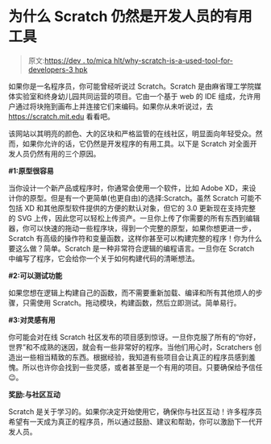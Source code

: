 # 为什么 Scratch 仍然是开发人员的有用工具

> 原文:[https://dev . to/mica hlt/why-scratch-is-a-used-tool-for-developers-3 hpk](https://dev.to/micahlt/why-scratch-is-still-a-useful-tool-for-developers-3hpk)

如果你是一名程序员，你可能曾经听说过 Scratch。Scratch 是由麻省理工学院媒体实验室和终身幼儿园共同运营的项目。它由一个基于 web 的 IDE 组成，允许用户通过将块拖到画布上并连接它们来编码。如果你从未听说过，去 https://scratch.mit.edu 看看吧。

该网站以其明亮的颜色、大的区块和严格监管的在线社区，明显面向年轻受众。然而，如果你允许的话，它仍然是开发程序的有用工具。以下是 Scratch 对全面开发人员仍然有用的三个原因。

**#1:原型很容易**

当你设计一个新产品或程序时，你通常会使用一个软件，比如 Adobe XD，来设计你的原型。但是有一个更简单(也更自由)的选择:Scratch。虽然 Scratch 可能不包括 XD 和其他原型软件提供的方便的默认对象，但它的 3.0 更新现在支持完整的 SVG 上传，因此您可以轻松上传资产。一旦你上传了你需要的所有东西到编辑器，你可以快速的拖动一些程序块，得到一个完整的原型，如果你想更进一步，Scratch 有高级的操作符和变量函数，这样你甚至可以构建完整的程序！你为什么要这么做？简单。Scratch 是一种非常符合逻辑的编程语言。一旦你在 Scratch 中编写了程序，它会给你一个关于如何构建代码的清晰想法。

**#2:可以测试功能**

如果您想在逻辑上构建自己的函数，而不需要重新加载、编译和所有其他烦人的步骤，只需使用 Scratch。拖动模块，构建函数，然后立即测试。简单易行。

**#3:对灵感有用**

你可能会对在线 Scratch 社区发布的项目感到惊讶。一旦你克服了所有的“你好，世界”和不成熟的迷因，就会有一些非常好的程序。当他们用心时，Scratchers 创造出一些相当精致的东西。根据经验，我知道有些项目会让真正的程序员感到羞愧。所以也许你会找到一些灵感，或者甚至是一个有用的项目。只要确保给予信任😉。

**奖励:与社区互动**

Scratch 是关于学习的。如果你决定开始使用它，确保你与社区互动！许多程序员希望有一天成为真正的程序员，所以通过鼓励、建议和帮助，你可以激励下一代开发人员。